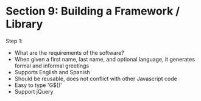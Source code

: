 # Section 9: Building a Framework / Library

 Step 1:
  - What are the requirements of the software?
  - When given a first name, last name, and optional language, it generates formal and informal greetings
  - Supports English and Spanish
  - Should be reusable, does not conflict with other Javascript code
  - Easy to type 'G$()'
  - Support jQuery
